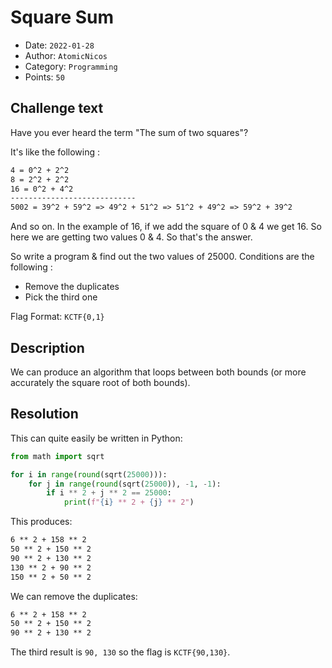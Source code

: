 # Square Sum

- Date: `2022-01-28`
- Author: `AtomicNicos`
- Category: `Programming`
- Points: `50`

## Challenge text

Have you ever heard the term "The sum of two squares"?

It's like the following :

```txt
4 = 0^2 + 2^2
8 = 2^2 + 2^2
16 = 0^2 + 4^2
----------------------------
5002 = 39^2 + 59^2 => 49^2 + 51^2 => 51^2 + 49^2 => 59^2 + 39^2
```

And so on. In the example of 16, if we add the square of 0 & 4 we get 16. So here we are getting two values 0 & 4. So that's the answer.

So write a program & find out the two values of 25000. Conditions are the following :

- Remove the duplicates
- Pick the third one

Flag Format: `KCTF{0,1}`

## Description

We can produce an algorithm that loops between both bounds (or more accurately the square root of both bounds).

## Resolution

This can quite easily be written in Python:

```py
from math import sqrt

for i in range(round(sqrt(25000))):
    for j in range(round(sqrt(25000)), -1, -1):
        if i ** 2 + j ** 2 == 25000:
            print(f"{i} ** 2 + {j} ** 2")
```

This produces:

```txt
6 ** 2 + 158 ** 2
50 ** 2 + 150 ** 2
90 ** 2 + 130 ** 2
130 ** 2 + 90 ** 2
150 ** 2 + 50 ** 2
```

We can remove the duplicates:

```txt
6 ** 2 + 158 ** 2
50 ** 2 + 150 ** 2
90 ** 2 + 130 ** 2
```

The third result is `90, 130` so the flag is `KCTF{90,130}`.
